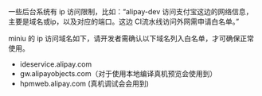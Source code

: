 一些后台系统有 ip 访问限制，比如：“alipay-dev 访问支付宝这边的网络信息，主要是域名或ip，以及对应的端口。这边 CI流水线访问外网需申请白名单。”

miniu 的 ip 访问域名如下，请开发者需确认以下域名列入白名单，才可确保正常使用。

- ideservice.alipay.com
- gw.alipayobjects.com（对于使用本地编译真机预览会使用到）
- hpmweb.alipay.com (真机调试会会用到)
